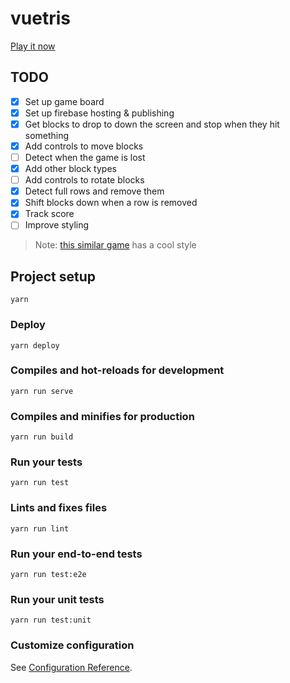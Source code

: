 # vuetris

[Play it now](https://vuetris.web.app/)

## TODO

- [x] Set up game board
- [x] Set up firebase hosting & publishing
- [x] Get blocks to drop to down the screen and stop when they hit something
- [x] Add controls to move blocks
- [ ] Detect when the game is lost
- [x] Add other block types
- [ ] Add controls to rotate blocks
- [x] Detect full rows and remove them
- [x] Shift blocks down when a row is removed
- [x] Track score
- [ ] Improve styling

> Note: [this similar game](https://binaryify.github.io/vue-tetris/) has a cool style

## Project setup
```
yarn
```

### Deploy
```
yarn deploy
```

### Compiles and hot-reloads for development
```
yarn run serve
```

### Compiles and minifies for production
```
yarn run build
```

### Run your tests
```
yarn run test
```

### Lints and fixes files
```
yarn run lint
```

### Run your end-to-end tests
```
yarn run test:e2e
```

### Run your unit tests
```
yarn run test:unit
```

### Customize configuration
See [Configuration Reference](https://cli.vuejs.org/config/).


